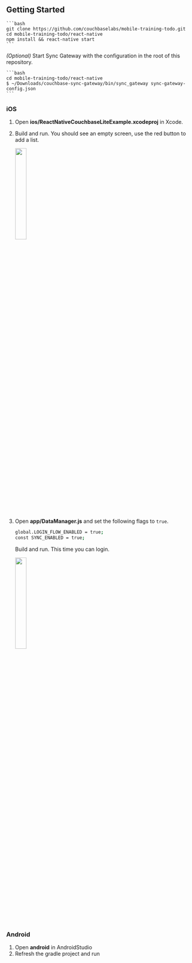 ## Getting Started

    ```bash
    git clone https://github.com/couchbaselabs/mobile-training-todo.git
    cd mobile-training-todo/react-native
    npm install && react-native start
    ```

_(Optional)_ Start Sync Gateway with the configuration in the root of this repository.

    ```bash
    cd mobile-training-todo/react-native
    $ ~/Downloads/couchbase-sync-gateway/bin/sync_gateway sync-gateway-config.json
    ```

    
### iOS
    
1. Open **ios/ReactNativeCouchbaseLiteExample.xcodeproj** in Xcode.
2. Build and run. You should see an empty screen, use the red button to add a list.

	<img width="25%" src="https://cloud.githubusercontent.com/assets/2589337/21619898/abefd0cc-d1e9-11e6-8e8a-5bb2d39f0911.png" />

3. Open **app/DataManager.js** and set the following flags to `true`.

	```bash
	global.LOGIN_FLOW_ENABLED = true;
	const SYNC_ENABLED = true;
	```

	Build and run. This time you can login.

	<img width="25%" src="https://cloud.githubusercontent.com/assets/2589337/21619809/3fc4c4fc-d1e9-11e6-9ed0-5bd8a9baead5.gif" />

### Android

1. Open **android** in AndroidStudio
2. Refresh the gradle project and run
